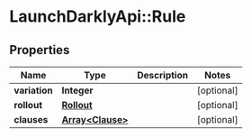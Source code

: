 # LaunchDarklyApi::Rule

## Properties
Name | Type | Description | Notes
------------ | ------------- | ------------- | -------------
**variation** | **Integer** |  | [optional] 
**rollout** | [**Rollout**](Rollout.md) |  | [optional] 
**clauses** | [**Array&lt;Clause&gt;**](Clause.md) |  | [optional] 



